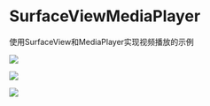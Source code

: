 # SurfaceViewMediaPlayer
使用SurfaceView和MediaPlayer实现视频播放的示例


![](http://images2015.cnblogs.com/blog/795730/201604/795730-20160422215427773-1587396398.png)


![](http://images2015.cnblogs.com/blog/795730/201604/795730-20160422215428445-2005366615.jpg)


![](http://images2015.cnblogs.com/blog/795730/201604/795730-20160422145223554-1716491344.png)

